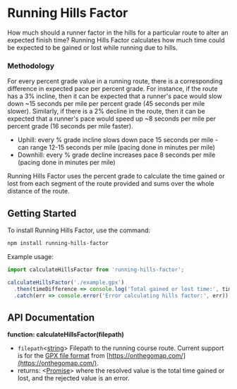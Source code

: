 # Running Hills Factor

How much should a runner factor in the hills for a particular route to alter an expected finish time? Running Hills Factor calculates how much time could be expected to be gained or lost while running due to hills.

### Methodology

For every percent grade value in a running route, there is a corresponding difference in expected pace per percent grade. For instance, if the route has a 3% incline, then it can be expected that a runner's pace would slow down ~15 seconds per mile per percent grade (45 seconds per mile slower). Similarly, if there is a 2% decline in the route, then it can be expected that a runner's pace would speed up ~8 seconds per mile per percent grade (16 seconds per mile faster).

* Uphill: every % grade incline slows down pace 15 seconds per mile - can range 12-15 seconds per mile (pacing done in minutes per mile)
* Downhill: every % grade decline increases pace 8 seconds per mile (pacing done in minutes per mile)

Running Hills Factor uses the percent grade to calculate the time gained or lost from each segment of the route provided and sums over the whole distance of the route.

## Getting Started

To install Running Hills Factor, use the command:

```bash
npm install running-hills-factor
```

Example usage:

```js
import calculateHillsFactor from 'running-hills-factor';

calculateHillsFactor('./example.gpx')
  .then(timeDifference => console.log('Total gained or lost time:', timeDifference))
  .catch(err => console.error('Error calculating hills factor:', err));
```

## API Documentation

**function: calculateHillsFactor(filepath)**

* `filepath`<[string](https://developer.mozilla.org/en-US/docs/Web/JavaScript/Data_structures#string_type)> Filepath to the running course route. Current support is for the [GPX file format](https://en.wikipedia.org/wiki/GPS_Exchange_Format) from [https://onthegomap.com/](https://onthegomap.com/).
* returns: <[Promise](https://developer.mozilla.org/en-US/docs/Web/JavaScript/Reference/Global_Objects/Promise)> where the resolved value is the total time gained or lost, and the rejected value is an error.
